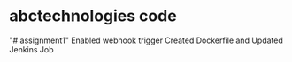 # abctechnologies code
"# assignment1" 
Enabled webhook trigger
Created Dockerfile and Updated Jenkins Job
